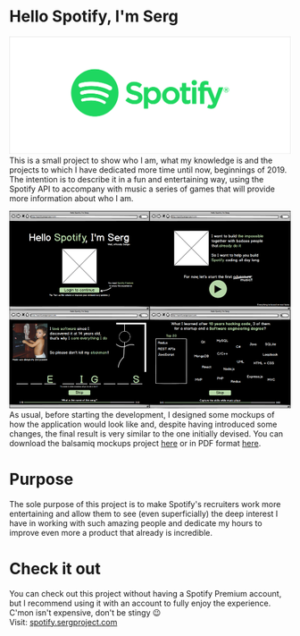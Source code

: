 # Hello Spotify, I'm Serg
![Spotify logo](spotify_logo.png)
This is a small project to show who I am, what my knowledge is and the projects to which I have dedicated more time until now, beginnings of 2019. The intention is to describe it in a fun and entertaining way, using the Spotify API to accompany with music a series of games that will provide more information about who I am.

![Spotify logo](mockups/overview.png)
As usual, before starting the development, I designed some mockups of how the application would look like and, despite having introduced some changes, the final result is very similar to the one initially devised. You can download the balsamiq mockups project [here](mockups/spotify_cv.bmpr) or in PDF format [here](mockups/spotify_cv.pdf).

# Purpose
The sole purpose of this project is to make Spotify's recruiters work more entertaining and allow them to see (even superficially) the deep interest I have in working with such amazing people and dedicate my hours to improve even more a product that already is incredible.

# Check it out
You can check out this project without having a Spotify Premium account, but I recommend using it with an account to fully enjoy the experience. C'mon isn't expensive, don't be stingy 😉  
Visit: [spotify.sergproject.com](https://spotify.sergproject.com)

